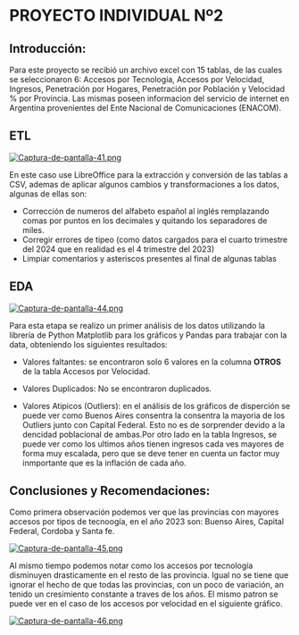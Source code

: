 # PROYECTO INDIVIDUAL Nº2

## Introducción:
Para este proyecto se recibió un archivo excel con 15 tablas, de las cuales se seleccionaron 6: Accesos por Tecnología, Accesos por Velocidad, Ingresos, Penetración por Hogares, Penetración por Población y Velocidad % por Provincia.
Las mismas poseen informacion del servicio de internet en Argentina provenientes del Ente Nacional de Comunicaciones (ENACOM).

## ETL
[![Captura-de-pantalla-41.png](https://i.postimg.cc/SxBWSg4N/Captura-de-pantalla-41.png)](https://postimg.cc/qNGtQXg9)

En este caso use LibreOffice para la extracción y conversión de las tablas a CSV, ademas de aplicar algunos cambios y transformaciones a los datos, algunas de ellas son:
- Corrección de numeros del alfabeto  español al inglés remplazando comas por puntos en los decimales y quitando los separadores de miles.
- Corregir errores de tipeo (como datos cargados para el cuarto trimestre del 2024 que en realidad es el 4 trimestre del 2023)
- Limpiar comentarios y asteriscos presentes al final de algunas tablas

## EDA
[![Captura-de-pantalla-44.png](https://i.postimg.cc/T3KnrZ0c/Captura-de-pantalla-44.png)](https://postimg.cc/dhK7FNz7)

Para esta etapa se realizo un primer análisis de los datos utilizando la librería de Python Matplotlib para los gráficos y Pandas para trabajar con la data, obteniendo los siguientes resultados:

- Valores faltantes: se encontraron solo 6 valores en la columna **OTROS** de la tabla Accesos por Velocidad.

- Valores Duplicados: No se encontraron duplicados.

- Valores Atipicos (Outliers): en el análisis de los gráficos de disperción se puede ver como Buenos Aires consentra la consentra la mayoria de los Outliers   junto con Capital Federal. Esto no es de sorprender devido a la dencidad poblacional de ambas.Por otro lado en la tabla Ingresos, se puede ver como los ultimos años tienen ingresos cada ves mayores de forma muy escalada, pero que se deve tener en cuenta un factor muy inmportante que es la inflación   de   cada año.

## Conclusiones y Recomendaciones:

Como primera observación podemos ver que las provincias con mayores accesos por tipos de tecnoogía, en el año 2023 son: Buenso Aires, Capital Federal, Cordoba y Santa fe.

[![Captura-de-pantalla-45.png](https://i.postimg.cc/d01mFnHq/Captura-de-pantalla-45.png)](https://postimg.cc/bZ72H0fM)

Al mismo tiempo podemos notar como los accesos por tecnología disminuyen drasticamente en el resto de las provincia. Igual no se tiene que ignorar el hecho de que todas las provincias, con un poco de variación, an tenido un cresimiento constante a traves de los años.
El mismo patron se puede ver en el caso de los accesos por velocidad en el siguiente gráfico.

[![Captura-de-pantalla-46.png](https://i.postimg.cc/DfXVFPHd/Captura-de-pantalla-46.png)](https://postimg.cc/Hjdv9XpV)

